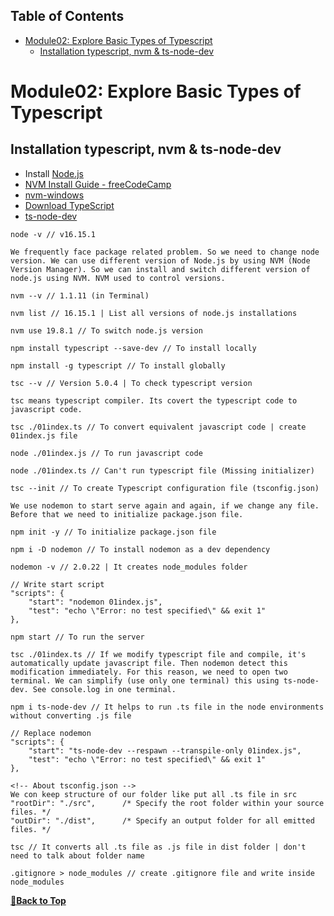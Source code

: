 ## Table of Contents

- [Module02: Explore Basic Types of Typescript](#module02-explore-basic-types-of-typescript)
  - [Installation typescript, nvm \& ts-node-dev](#installation-typescript-nvm--ts-node-dev)

# Module02: Explore Basic Types of Typescript

## Installation typescript, nvm & ts-node-dev

- Install [Node.js](https://nodejs.org/en/download "Download nodejs")
- [NVM Install Guide - freeCodeCamp](https://www.freecodecamp.org/news/node-version-manager-nvm-install-guide/)
- [nvm-windows](https://github.com/coreybutler/nvm-windows/releases "Download .exe file from github (click)")
- [Download TypeScript](https://www.typescriptlang.org/download)
- [ts-node-dev](https://www.npmjs.com/package/ts-node-dev "It helps to run .ts file in the node environments without converting .js file")

``` JavaStrict
node -v // v16.15.1

We frequently face package related problem. So we need to change node version. We can use different version of Node.js by using NVM (Node Version Manager). So we can install and switch different version of node.js using NVM. NVM used to control versions.

nvm --v // 1.1.11 (in Terminal)

nvm list // 16.15.1 | List all versions of node.js installations

nvm use 19.8.1 // To switch node.js version

npm install typescript --save-dev // To install locally

npm install -g typescript // To install globally

tsc --v // Version 5.0.4 | To check typescript version

tsc means typescript compiler. Its covert the typescript code to javascript code.

tsc ./01index.ts // To convert equivalent javascript code | create 01index.js file

node ./01index.js // To run javascript code

node ./01index.ts // Can't run typescript file (Missing initializer)

tsc --init // To create Typescript configuration file (tsconfig.json)

We use nodemon to start serve again and again, if we change any file. Before that we need to initialize package.json file.

npm init -y // To initialize package.json file

npm i -D nodemon // To install nodemon as a dev dependency

nodemon -v // 2.0.22 | It creates node_modules folder

// Write start script
"scripts": {
    "start": "nodemon 01index.js",
    "test": "echo \"Error: no test specified\" && exit 1"
},

npm start // To run the server

tsc ./01index.ts // If we modify typescript file and compile, it's automatically update javascript file. Then nodemon detect this modification immediately. For this reason, we need to open two terminal. We can simplify (use only one terminal) this using ts-node-dev. See console.log in one terminal.

npm i ts-node-dev // It helps to run .ts file in the node environments without converting .js file

// Replace nodemon
"scripts": {
    "start": "ts-node-dev --respawn --transpile-only 01index.js",
    "test": "echo \"Error: no test specified\" && exit 1"
},

<!-- About tsconfig.json -->
We con keep structure of our folder like put all .ts file in src
"rootDir": "./src",      /* Specify the root folder within your source files. */
"outDir": "./dist",      /* Specify an output folder for all emitted files. */

tsc // It converts all .ts file as .js file in dist folder | don't need to talk about folder name

.gitignore > node_modules // create .gitignore file and write inside node_modules
```

**[🔼Back to Top](#table-of-contents)**

